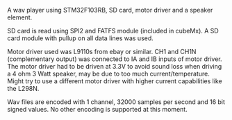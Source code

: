 A wav player using STM32F103RB, SD card, motor driver and a speaker element.

SD card is read using SPI2 and FATFS module (included in cubeMx). A SD card module with pullup on all data lines was used.

Motor driver used was L9110s from ebay or similar. CH1 and CH1N (complementary output) was connected to IA and IB inputs of motor driver. The motor driver had to be driven at 3.3V to avoid sound loss when driving a 4 ohm 3 Watt speaker, may be due to too much current/temperature. Might try to use a different motor driver with higher current capabilities like the L298N.

Wav files are encoded with 1 channel, 32000 samples per second and 16 bit signed values. No other encoding is supported at this moment.